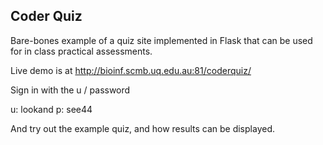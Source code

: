 ## Coder Quiz

Bare-bones example of a quiz site implemented in Flask that can be used for in class practical assessments.

Live demo is at  <http://bioinf.scmb.uq.edu.au:81/coderquiz/>

Sign in with the u / password 

u: lookand
p: see44

And try out the example quiz, and how results can be displayed.
